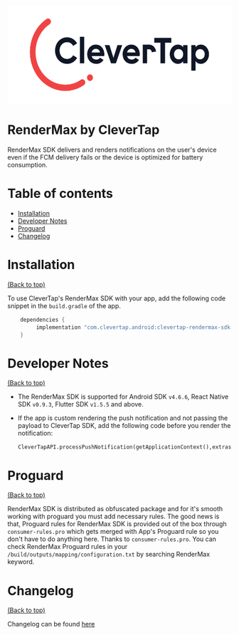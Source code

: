 <p align="center">
  <img src="https://github.com/CleverTap/clevertap-ios-sdk/blob/master/docs/images/clevertap-logo.png" height="220"/>
</p>

# RenderMax by CleverTap

RenderMax SDK delivers and renders notifications on the user's device even if the FCM delivery fails or the device is optimized for battery consumption.

# Table of contents

- [Installation](#installation)
- [Developer Notes](#developer-notes)
- [Proguard](#proguard)
- [Changelog](#changelog)

# Installation

[(Back to top)](#table-of-contents)

To use CleverTap's RenderMax SDK with your app, add the following code snippet in the `build.gradle` of the app.

```groovy
    dependencies {
         implementation "com.clevertap.android:clevertap-rendermax-sdk:1.0.2"
    }
```

# Developer Notes

[(Back to top)](#table-of-contents)

* The RenderMax SDK is supported for Android SDK `v4.6.6`, React Native SDK `v0.9.3`, Flutter SDK `v1.5.5` and above.
* If the app is custom rendering the push notification and not passing the payload to CleverTap SDK, add the following code before you render the notification:

  ```
  CleverTapAPI.processPushNotification(getApplicationContext(),extras);
  ```

# Proguard

[(Back to top)](#table-of-contents)

RenderMax SDK is distributed as obfuscated package and for it's smooth working with proguard you must add necessary rules.
The good news is that, Proguard rules for RenderMax SDK is provided out of the box through `consumer-rules.pro` which gets merged with App's Proguard rule so you don't have to do anything here.
Thanks to `consumer-rules.pro`. You can check RenderMax Proguard rules in your `/build/outputs/mapping/configuration.txt` by searching RenderMax keyword.

# Changelog

[(Back to top)](#table-of-contents)

Changelog can be found [here](https://github.com/CleverTap/clevertap-android-sdk/blob/master/docs/CTRENDERMAXCHANGELOG.md)